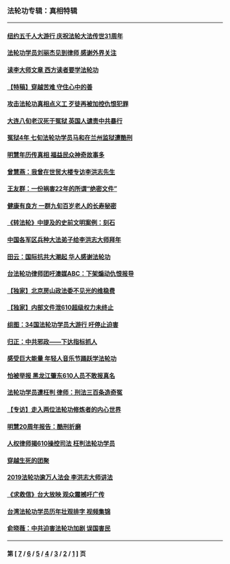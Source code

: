 ### 法轮功专辑：真相特辑
---
#### [纽约五千人大游行 庆祝法轮大法传世31周年](../../pages/nf4389/n13995110.md?09240430) 
#### [法轮功学员刘丽杰见到律师 感谢外界关注](../../pages/nf4389/n13927012.md?09240430) 
#### [读李大师文章 西方读者要学法轮功](../../pages/nf4389/n13925142.md?09240430) 
#### [【特稿】穿越苦难 守住心中的善](../../pages/nf4389/n13784979.md?09240430) 
#### [攻击法轮功真相点义工 歹徒再被加控仇恨犯罪](../../pages/nf4389/n13601019.md?09240430) 
#### [大连八旬老汉死于冤狱 英国人谴责中共暴行](../../pages/nf4389/n13480118.md?09240430) 
#### [冤狱4年 七旬法轮功学员马和在兰州监狱遭酷刑](../../pages/nf4389/n13304688.md?09240430) 
#### [明慧年历传真相 福益民众神奇故事多](../../pages/nf4389/n13294545.md?09240430) 
#### [曾慧燕：我曾在世贸大楼专访李洪志先生](../../pages/nf4389/n12898729.md?09240430) 
#### [王友群：一份祸害22年的所谓“绝密文件”](../../pages/nf4389/n12871750.md?09240430) 
#### [健康有良方 一群九旬百岁老人的长寿秘密](../../pages/nf4389/n12847475.md?09240430) 
#### [《转法轮》中提及的史前文明案例：刻石](../../pages/nf4389/n12758577.md?09240430) 
#### [中国各军区兵种大法弟子给李洪志大师拜年](../../pages/nf4389/n12750047.md?09240430) 
#### [田云：国际抗共大潮起 华人感谢法轮功](../../pages/nf4389/n12357708.md?09240430) 
#### [台法轮功律师团吁澳媒ABC：下架煽动仇恨报导](../../pages/nf4389/n12279917.md?09240430) 
#### [【独家】北京房山政法委不见光的维稳费](../../pages/nf4389/n12031979.md?09240430) 
#### [【独家】内部文件泄610超级权力未终止](../../pages/nf4389/n12023895.md?09240430) 
#### [组图：34国法轮功学员大游行 吁停止迫害](../../pages/nf4389/n11492658.md?09240430) 
#### [归正：中共邪政——下达指标抓人](../../pages/nf4389/n11474770.md?09240430) 
#### [感受巨大能量 年轻人音乐节踊跃学法轮功](../../pages/nf4389/n11441981.md?09240430) 
#### [怕被举报 黑龙江肇东610人员不敢报真名](../../pages/nf4389/n11436499.md?09240430) 
#### [法轮功学员遭枉判 律师：刑法三百条造奇冤](../../pages/nf4389/n11433943.md?09240430) 
#### [【专访】走入两位法轮功修炼者的内心世界](../../pages/nf4389/n11415623.md?09240430) 
#### [明慧20周年报告：酷刑折磨](../../pages/nf4389/n11387954.md?09240430) 
#### [人权律师揭610操控司法 枉判法轮功学员](../../pages/nf4389/n11313370.md?09240430) 
#### [穿越生死的团聚](../../pages/nf4389/n11258922.md?09240430) 
#### [2019法轮功逾万人法会 李洪志大师讲法](../../pages/nf4389/n11265303.md?09240430) 
#### [《求救信》台大放映 观众震撼吁广传](../../pages/nf4389/n10922251.md?09240430) 
#### [台湾法轮功学员历年壮观排字 视频集锦](../../pages/nf4389/n10878789.md?09240430) 
#### [俞晓薇：中共迫害法轮功加剧 误国害民](../../pages/nf4389/n10859260.md?09240430) 

---
#### 第 [ [7](./7.md?09240430) / [6](./6.md?09240430) / [5](./5.md?09240430) / [4](./4.md?09240430) / [3](./3.md?09240430) / [2](./2.md?09240430) / [1](./1.md?09240430) ] 页
